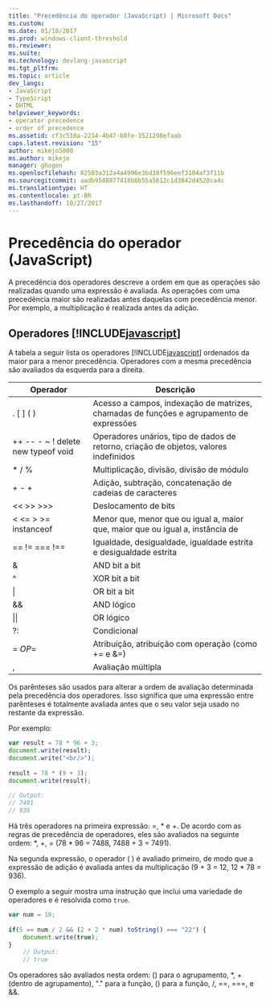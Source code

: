 ```yaml
---
title: "Precedência do operador (JavaScript) | Microsoft Docs"
ms.custom: 
ms.date: 01/18/2017
ms.prod: windows-client-threshold
ms.reviewer: 
ms.suite: 
ms.technology: devlang-javascript
ms.tgt_pltfrm: 
ms.topic: article
dev_langs:
- JavaScript
- TypeScript
- DHTML
helpviewer_keywords:
- operator precedence
- order of precedence
ms.assetid: cf3c510a-2214-4b47-b8fe-3521298efaab
caps.latest.revision: "15"
author: mikejo5000
ms.author: mikejo
manager: ghogen
ms.openlocfilehash: 82503a312a4a4996e3bd38f596eef3104af3f11b
ms.sourcegitcommit: aadb9588877418b8b55a5612c1d3842d4520ca4c
ms.translationtype: HT
ms.contentlocale: pt-BR
ms.lasthandoff: 10/27/2017
---
```

# <a name="operator-precedence-javascript"></a>Precedência do operador (JavaScript)
A precedência dos operadores descreve a ordem em que as operações são realizadas quando uma expressão é avaliada. As operações com uma precedência maior são realizadas antes daquelas com precedência menor. Por exemplo, a multiplicação é realizada antes da adição.  
  
## <a name="includejavascriptjavascriptincludesjavascript-mdmd-operators"></a>Operadores [!INCLUDE[javascript](../javascript/includes/javascript-md.md)]  
 A tabela a seguir lista os operadores [!INCLUDE[javascript](../javascript/includes/javascript-md.md)] ordenados da maior para a menor precedência. Operadores com a mesma precedência são avaliados da esquerda para a direita.  
  
|Operador|Descrição|  
|--------------|-----------------|  
|. [ ] ( )|Acesso a campos, indexação de matrizes, chamadas de funções e agrupamento de expressões|  
|++ -- - ~ ! delete new typeof void|Operadores unários, tipo de dados de retorno, criação de objetos, valores indefinidos|  
|* / %|Multiplicação, divisão, divisão de módulo|  
|+ - +|Adição, subtração, concatenação de cadeias de caracteres|  
|<\< >> >>>|Deslocamento de bits|  
|< \<= > >= instanceof|Menor que, menor que ou igual a, maior que, maior que ou igual a, instância de|  
|== != === !==|Igualdade, desigualdade, igualdade estrita e desigualdade estrita|  
|&|AND bit a bit|  
|^|XOR bit a bit|  
|&#124;|OR bit a bit|  
|&&|AND lógico|  
|&#124;&#124;|OR lógico|  
|?:|Condicional|  
|= *OP*=|Atribuição, atribuição com operação (como += e &=)|  
|,|Avaliação múltipla|  
  
 Os parênteses são usados para alterar a ordem de avaliação determinada pela precedência dos operadores. Isso significa que uma expressão entre parênteses é totalmente avaliada antes que o seu valor seja usado no restante da expressão.  
  
 Por exemplo:  
  
```JavaScript  
var result = 78 * 96 + 3;  
document.write(result);  
document.write("<br/>");  
  
result = 78 * (9 + 3);  
document.write(result);  
  
// Output:  
// 7491  
// 936  
```  
  
 Há três operadores na primeira expressão: =, * e +. De acordo com as regras de precedência de operadores, eles são avaliados na seguinte ordem: \*, +, = (78 \* 96 = 7488, 7488 + 3 = 7491).  
  
 Na segunda expressão, o operador ( ) é avaliado primeiro, de modo que a expressão de adição é avaliada antes da multiplicação (9 + 3 = 12, 12 * 78 = 936).  
  
 O exemplo a seguir mostra uma instrução que inclui uma variedade de operadores e é resolvida como `true`.  
  
```JavaScript  
var num = 10;  
  
if(5 == num / 2 && (2 + 2 * num).toString() === "22") {  
    document.write(true);  
}  
    // Output:  
    // true  
```  
  
 Os operadores são avaliados nesta ordem: () para o agrupamento, *, + (dentro de agrupamento), "." para a função, () para a função, /, ==, ===, e &&.